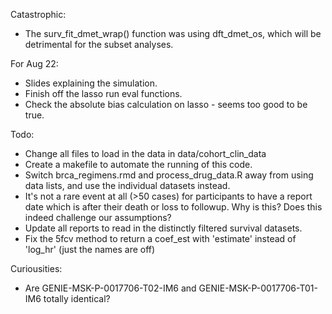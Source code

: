 Catastrophic:

- The surv_fit_dmet_wrap() function was using dft_dmet_os, which will be detrimental for the subset analyses.

For Aug 22:
- Slides explaining the simulation.
- Finish off the lasso run eval functions.
- Check the absolute bias calculation on lasso - seems too good to be true.

Todo:

- Change all files to load in the data in data/cohort_clin_data
- Create a makefile to automate the running of this code.
- Switch brca_regimens.rmd and process_drug_data.R away from using data lists,
   and use the individual datasets instead.
- It's not a rare event at all (>50 cases) for participants to have a report 
  date which is after their death or loss to followup.  Why is this?  Does
  this indeed challenge our assumptions?
- Update all reports to read in the distinctly filtered survival datasets.
- Fix the 5fcv method to return a coef_est with 'estimate' instead of 'log_hr' (just the names are off)

Curiousities:
- Are GENIE-MSK-P-0017706-T02-IM6 and GENIE-MSK-P-0017706-T01-IM6 totally identical?